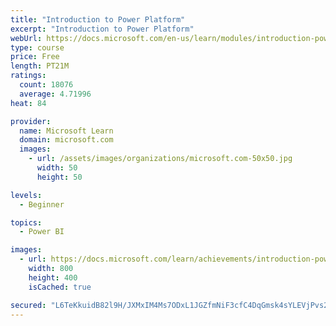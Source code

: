 ```yaml
---
title: "Introduction to Power Platform"
excerpt: "Introduction to Power Platform"
webUrl: https://docs.microsoft.com/en-us/learn/modules/introduction-power-platform/
type: course
price: Free
length: PT21M
ratings:
  count: 18076
  average: 4.71996
heat: 84

provider:
  name: Microsoft Learn
  domain: microsoft.com
  images:
    - url: /assets/images/organizations/microsoft.com-50x50.jpg
      width: 50
      height: 50

levels:
  - Beginner

topics:
  - Power BI

images:
  - url: https://docs.microsoft.com/learn/achievements/introduction-power-platform-social.png
    width: 800
    height: 400
    isCached: true

secured: "L6TeKkuidB82l9H/JXMxIM4Ms7ODxL1JGZfmNiF3cfC4DqGmsk4sYLEVjPvs2coQiy8GZURQlyiHUD1dVjR8HacwU62vy98ZTtM4ZaVtT2ndy6dsEyOUovb2M9Iqc8sxDKQlWB90Es/l47Ra32UnJnnJqzLR9mEK0d/AJzDkoFMzlqu5+AM9W2/3T/F520dTcTgBjlnHmdylspWsdaIyZj4YS+b1CTOK+Ps6CqJ5XrrQ9KG4LzyCci1xpUF5GbWcvdV6eeV12J78WQ5KA+lpbFxVbI/nlhx7p7oOF6G+JGKZFydn7I5TTk5OTFVQEVMpQt80BYdyTl8SvZbqA08VJUkbRzc5gaVPgMfozO/oQDhAZyKfxLbxwO+19QpASOxi0UUxK/HEVVS/qiReCnpb3dnU+SSGuZySQzwRpASkp/77DhyF7qlSdQeiMMMtAKQH;eouAI7JdJ252q+ogV6ByuQ=="
---
```


